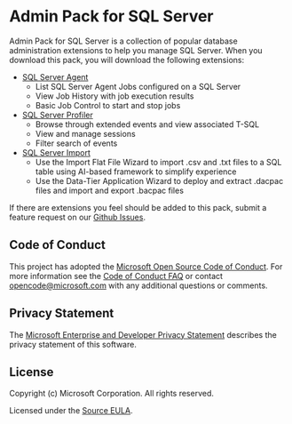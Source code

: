 # Admin Pack for SQL Server 

Admin Pack for SQL Server is a collection of popular database administration extensions to help you manage SQL Server. When you download this pack, you will download the following extensions:

- [SQL Server Agent](https://docs.microsoft.com/en-us/sql/azure-data-studio/sql-server-agent-extension?view=sql-server-2017)
    - List SQL Server Agent Jobs configured on a SQL Server
    - View Job History with job execution results
    - Basic Job Control to start and stop jobs
- [SQL Server Profiler](https://docs.microsoft.com/en-us/sql/azure-data-studio/sql-server-profiler-extension?view=sql-server-2017)
    - Browse through extended events and view associated T-SQL
    - View and manage sessions
    - Filter search of events 
- [SQL Server Import](https://docs.microsoft.com/en-us/sql/azure-data-studio/sql-server-import-extension?view=sql-server-2017)
    - Use the Import Flat File Wizard to import .csv and .txt files to a SQL table using AI-based framework to simplify experience
    - Use the Data-Tier Application Wizard to deploy and extract .dacpac files and import and export .bacpac files

If there are extensions you feel should be added to this pack, submit a feature request on our [Github Issues](https://github.com/microsoft/azuredatastudio/issues).

## Code of Conduct

This project has adopted the [Microsoft Open Source Code of Conduct](https://opensource.microsoft.com/codeofconduct/). For more information see the [Code of Conduct FAQ](https://opensource.microsoft.com/codeofconduct/faq/) or contact [opencode@microsoft.com](mailto:opencode@microsoft.com) with any additional questions or comments.

## Privacy Statement

The [Microsoft Enterprise and Developer Privacy Statement](https://privacy.microsoft.com/en-us/privacystatement) describes the privacy statement of this software.

## License

Copyright (c) Microsoft Corporation. All rights reserved.

Licensed under the [Source EULA](https://raw.githubusercontent.com/Microsoft/azuredatastudio/master/LICENSE.txt).
